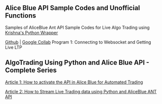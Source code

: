 ## Alice Blue API Sample Codes and Unofficial Functions
Samples of AliceBlue Ant API Sample Codes for Live Algo Trading using [Krishna's Python Wrapper](https://github.com/krishnavelu/alice_blue/issues)

[Github](https://github.com/aeron7/alice_blue_pro/blob/main/AliceBlue_Sample_Program_1_Connecting_to_Websocket_and_Getting_Live_LTP_By_Unofficed.ipynb) |
[Google Collab](https://colab.research.google.com/drive/1vJmIXGTPe8Ckkx_psmO2Z5h4FXbp1Z4H?usp=sharing) Program 1: Connecting to Websocket and Getting Live LTP

## AlgoTrading Using Python and Alice Blue API - Complete Series
[Article 1: How to activate the API in Alice Blue for Automated Trading](https://unofficed.com/how-to-activate-the-api-in-alice-blue-for-automated-trading/)

[Article 2: How to Stream Live Trading data using Python and AliceBlue ANT API](https://unofficed.com/alice-blue/aliceblue-live-data/)
